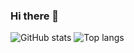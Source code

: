 ### Hi there 👋

<!--
**binlihpu/binlihpu** is a ✨ _special_ ✨ repository because its `README.md` (this file) appears on your GitHub profile.

Here are some ideas to get you started:

- 🔭 I’m currently working on ...
- 🌱 I’m currently learning ...
- 👯 I’m looking to collaborate on ...
- 🤔 I’m looking for help with ...
- 💬 Ask me about ...
- 📫 How to reach me: ...
- 😄 Pronouns: ...
- ⚡ Fun fact: ...
-->
![GitHub stats](https://github-readme-stats.vercel.app/api?username=binlihpu&show_icons=true&include_all_commits=true&show_icons=true&theme=radical)
![Top langs](https://github-readme-stats.vercel.app/api/top-langs/?username=binlihpu&layout=compact)
